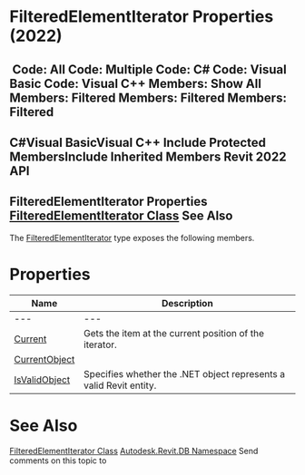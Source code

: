 # FilteredElementIterator Properties (2022)

﻿
 Code: All Code: Multiple Code: C# Code: Visual Basic Code: Visual C++  Members: Show All Members: Filtered Members: Filtered Members: Filtered   
---  
C#Visual BasicVisual C++
Include Protected MembersInclude Inherited Members
Revit 2022 API  
---  
FilteredElementIterator Properties  
[FilteredElementIterator Class](bb879a42-15eb-1704-7abc-0f4509ca89d2.md "FilteredElementIterator Class") See Also  
---  
The [FilteredElementIterator](bb879a42-15eb-1704-7abc-0f4509ca89d2.md "FilteredElementIterator Class") type exposes the following members.
# Properties
| Name | Description |
| --- | --- |
| --- | --- | --- |
| [Current](43c20ff6-06fb-0b0e-0313-da296ab54fb7.md "Current Property") | Gets the item at the current position of the iterator. |
| [CurrentObject](d15847f8-25fc-bf50-04ce-423f19edec22.md "CurrentObject Property") |
| [IsValidObject](158123f6-d43c-8f64-a685-b30a6e471f13.md "IsValidObject Property") | Specifies whether the .NET object represents a valid Revit entity. |

# See Also
[FilteredElementIterator Class](bb879a42-15eb-1704-7abc-0f4509ca89d2.md "FilteredElementIterator Class")
[Autodesk.Revit.DB Namespace](87546ba7-461b-c646-cbb1-2cb8f5bff8b2.md "Autodesk.Revit.DB Namespace")
Send comments on this topic to 